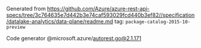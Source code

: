 Generated from https://github.com/Azure/azure-rest-api-specs/tree/3c764635e7d442b3e74caf593029fcd440b3ef82//specification/datalake-analytics/data-plane/readme.md tag: `package-catalog-2015-10-preview`

Code generator @microsoft.azure/autorest.go@2.1.171


